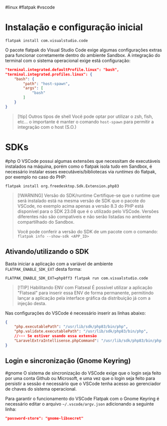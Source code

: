  #linux #flatpak #vscode
# Instalação e configuração inicial

```shell
flatpak install com.visualstudio.code
```

O pacote flatpak do Visual Studio Code exige algumas configurações extras para funcionar corretamente dentro do ambiente Sandbox. A integração do terminal com o sistema operacional exige está configuração:
```json
"terminal.integrated.defaultProfile.linux": "bash",
"terminal.integrated.profiles.linux": {
	"bash": {
		"path": "host-spawn",
		"args": [
			"bash"
		]
	}
}
```

> [!tip] Outros tipos de shell
> Você pode optar por utilizar o zsh, fish, etc... o importante é manter o comando `host-spawn` para permitir a integração com o host (S.O.)

# SDKs
#php
O VSCode possui algumas extensões que necessitam de executáveis instalados na máquina, porém como o flatpak isola tudo em Sandbox, é necessário instalar esses executáveis/bibliotecas via _runtimes_ do flatpak, por exemplo no caso do PHP:

```
flatpak install org.freedesktop.Sdk.Extension.php83
```

> [!WARNING] Versão do SDK/runtime
> Certifique-se que o runtime que será instalado está na mesma versão de SDK que o pacote do VSCode, no exemplo acima apenas a versão 8.3 do PHP está disponível para o SDK 23.08 que é o utilizado pelo VSCode. Versões diferentes não são compatíveis e não serão listadas no ambiente compartilhado do Sandbox.
> 
> Você pode conferir a versão do SDK de um pacote com o comando:
> `flatpak info --show-sdk <APP_ID>`

## Ativando/utilizando o SDK
Basta iniciar a aplicação com a variável de ambiente `FLATPAK_ENABLE_SDK_EXT` desta forma:

```shell
FLATPAK_ENABLE_SDK_EXT=php8ff3 flatpak run com.visualstudio.code
```

> [!TIP] Habilitando ENV com Flatseal
> É possível utilizar a aplicação "Flatseal" para inserir essa ENV de forma permanente, permitindo lançar a aplicação pela interface gráfica da distribuição já com a injeção desta.

Nas configurações do VSCode é necessário inserir as linhas abaixo:

```json
{
	"php.executablePath": "/usr/lib/sdk/php83/bin/php",
	"php.validate.executablePath": "/usr/lib/sdk/php83/bin/php",
	//--- Se estiver usando essa extensão
	"LaravelExtraIntellisense.phpCommand": "/usr/lib/sdk/php83/bin/php -r \"{code}\"",
}
```

## Login e sincronização (Gnome Keyring)
#gnome 
O sistema de sincronização do VSCode exige que o login seja feito por uma conta Github ou Microsoft, e uma vez que o login seja feito para persistir a sessão é necessário que o VSCode tenha acesso ao gerenciador de chaves do sistema operacional.

Para garantir o funcionamento do VSCode Flatpak com o Gnome Keyring é necessário editar o arquivo `~/.vscode/argv.json` adicionando a seguinte linha:

```json
"password-store": "gnome-libsecret"
```
